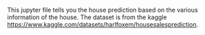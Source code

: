This jupyter file tells you the house prediction based on the various information of the house. 
The dataset is from the kaggle  https://www.kaggle.com/datasets/harlfoxem/housesalesprediction.
